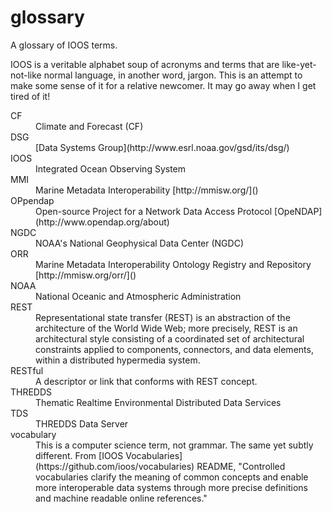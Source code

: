 glossary
========

A glossary of IOOS terms.

IOOS is a veritable alphabet soup of acronyms and terms that are like-yet-not-like normal language, in another word, jargon. 
This is an attempt to make some sense of it for a relative newcomer. It may go away when I get tired of it!


<DL>
  <DT>CF
  <DD>Climate and Forecast (CF)
  <DT>DSG
  <DD> [Data Systems Group](http://www.esrl.noaa.gov/gsd/its/dsg/)
  <DT>IOOS
  <DD>Integrated Ocean Observing System
  <DT>MMI
  <DD> Marine Metadata Interoperability [http://mmisw.org/]()
  <DT> OPpendap
  <DD>Open-source Project for a Network Data Access Protocol  [OpeNDAP](http://www.opendap.org/about)
  <DT>NGDC
  <DD>NOAA's National Geophysical Data Center (NGDC) 
  <DT>ORR
  <DD> Marine Metadata Interoperability  Ontology Registry and Repository [http://mmisw.org/orr/]()
  <DT>NOAA
  <DD>National Oceanic and Atmospheric Administration
  <DT>REST
  <DD>Representational state transfer (REST) is an abstraction of the architecture of the World Wide Web; more precisely, REST is an architectural style consisting of a coordinated set of architectural constraints applied to components, connectors, and data elements, within a distributed hypermedia system.
  <DT>RESTful
  <DD>A descriptor or link that conforms with REST concept.
  <DT> THREDDS
  <DD> Thematic Realtime Environmental Distributed Data Services
  <DT>TDS
  <DD> THREDDS Data Server
  <DT>vocabulary
  <DD>This is a computer science term, not grammar. The same yet subtly different. From [IOOS Vocabularies](https://github.com/ioos/vocabularies) README, "Controlled vocabularies clarify the meaning of common concepts and enable more interoperable data systems through more precise definitions and machine readable online references."  
</DL>

  


